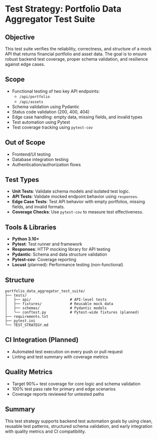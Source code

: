 # Test Strategy: Portfolio Data Aggregator Test Suite

## Objective
This test suite verifies the reliability, correctness, and structure of a mock API that returns financial portfolio and asset data. The goal is to ensure robust backend test coverage, proper schema validation, and resilience against edge cases.

## Scope
- Functional testing of two key API endpoints:
  - `/api/portfolio`
  - `/api/assets`
- Schema validation using Pydantic
- Status code validation (200, 400, 404)
- Edge case handling: empty data, missing fields, and invalid types
- Test automation using Pytest
- Test coverage tracking using `pytest-cov`

## Out of Scope
- Frontend/UI testing
- Database integration testing
- Authentication/authorization flows

## Test Types
- **Unit Tests**: Validate schema models and isolated test logic.
- **API Tests**: Validate mocked endpoint behavior using `responses`.
- **Edge Case Tests**: Test API behavior with empty portfolios, missing fields, and invalid formats.
- **Coverage Checks**: Use `pytest-cov` to measure test effectiveness.

## Tools & Libraries
- **Python 3.10+**
- **Pytest**: Test runner and framework
- **Responses**: HTTP mocking library for API testing
- **Pydantic**: Schema and data structure validation
- **Pytest-cov**: Coverage reporting
- **Locust** (planned): Performance testing (non-functional)

## Structure
```
portfolio_data_aggregator_test_suite/
├── tests/
│   ├── api/                  # API-level tests
│   ├── fixtures/             # Reusable mock data
│   ├── schemas/              # Pydantic models
│   └── conftest.py           # Pytest-wide fixtures (planned)
├── requirements.txt
├── pytest.ini
└── TEST_STRATEGY.md
```

## CI Integration (Planned)
- Automated test execution on every push or pull request
- Linting and test summary with coverage metrics

## Quality Metrics
- Target 90%+ test coverage for core logic and schema validation
- 100% test pass rate for primary and edge scenarios
- Coverage reports reviewed for untested paths

## Summary
This test strategy supports backend test automation goals by using clean, reusable test patterns, structured schema validation, and early integration with quality metrics and CI compatibility.